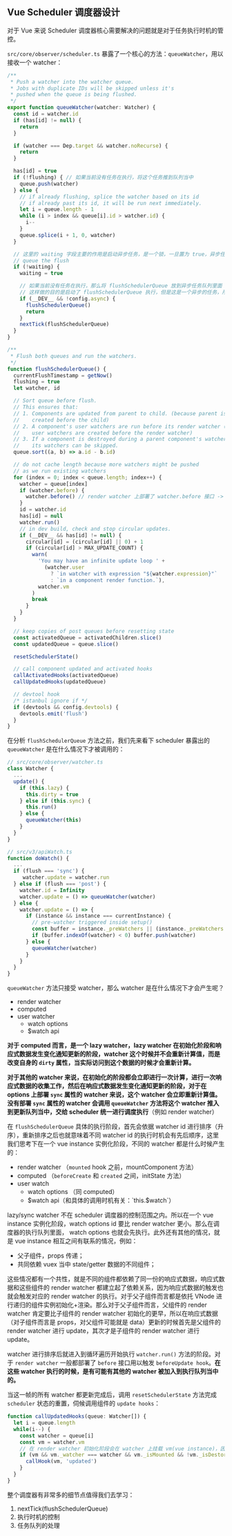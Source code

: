 ## Vue Scheduler 调度器设计

对于 Vue 来说 Scheduler 调度器核心需要解决的问题就是对于任务执行时机的管控。

`src/core/observer/scheduler.ts` 暴露了一个核心的方法：`queueWatcher`，用以接收一个 watcher：

```javascript
/**
 * Push a watcher into the watcher queue.
 * Jobs with duplicate IDs will be skipped unless it's
 * pushed when the queue is being flushed.
 */
export function queueWatcher(watcher: Watcher) {
  const id = watcher.id
  if (has[id] != null) {
    return
  }

  if (watcher === Dep.target && watcher.noRecurse) {
    return
  }

  has[id] = true
  if (!flushing) { // 如果当前没有任务在执行，将这个任务推到队列当中
    queue.push(watcher)
  } else {
    // if already flushing, splice the watcher based on its id
    // if already past its id, it will be run next immediately.
    let i = queue.length - 1
    while (i > index && queue[i].id > watcher.id) {
      i--
    }
    queue.splice(i + 1, 0, watcher)
  }

  // 这里的 waiting 字段主要的作用是启动异步任务，是一个锁，一旦置为 true，异步任务开始启动，主线程会继续收集需要被计算的 watcher，直到主线程的代码执行完；
  // queue the flush
  if (!waiting) {
    waiting = true

    // 如果当前没有任务在执行，那么将 flushSchedulerQueue 放到异步任务队列里面
    // 这样做的目的是启动了 flushSchedulerQueue 执行，但是这是一个异步的任务，所以在主线程的执行当中有可能还会有其他的 watcher 被推进到这个队列当中（这个过程是同步的）。当所有的同步任务执行完后，flushSchedulerQueue 才开始执行。
    if (__DEV__ && !config.async) {
      flushSchedulerQueue()
      return
    }
    nextTick(flushSchedulerQueue)
  }
}

/**
 * Flush both queues and run the watchers.
 */
function flushSchedulerQueue() {
  currentFlushTimestamp = getNow()
  flushing = true
  let watcher, id

  // Sort queue before flush.
  // This ensures that:
  // 1. Components are updated from parent to child. (because parent is always
  //    created before the child)
  // 2. A component's user watchers are run before its render watcher (because
  //    user watchers are created before the render watcher)
  // 3. If a component is destroyed during a parent component's watcher run,
  //    its watchers can be skipped.
  queue.sort((a, b) => a.id - b.id)

  // do not cache length because more watchers might be pushed
  // as we run existing watchers
  for (index = 0; index < queue.length; index++) {
    watcher = queue[index]
    if (watcher.before) {
      watcher.before() // render watcher 上部署了 watcher.before 接口 -> src/core/instance/lifecycle.ts
    }
    id = watcher.id
    has[id] = null
    watcher.run()
    // in dev build, check and stop circular updates.
    if (__DEV__ && has[id] != null) {
      circular[id] = (circular[id] || 0) + 1
      if (circular[id] > MAX_UPDATE_COUNT) {
        warn(
          'You may have an infinite update loop ' +
            (watcher.user
              ? `in watcher with expression "${watcher.expression}"`
              : `in a component render function.`),
          watcher.vm
        )
        break
      }
    }
  }

  // keep copies of post queues before resetting state
  const activatedQueue = activatedChildren.slice()
  const updatedQueue = queue.slice()

  resetSchedulerState()

  // call component updated and activated hooks
  callActivatedHooks(activatedQueue)
  callUpdatedHooks(updatedQueue)

  // devtool hook
  /* istanbul ignore if */
  if (devtools && config.devtools) {
    devtools.emit('flush')
  }
}
```

在分析 `flushSchedulerQueue` 方法之前，我们先来看下 scheduler 暴露出的 `queueWatcher` 是在什么情况下才被调用的：

```javascript
// src/core/observer/watcher.ts
class Watcher {
  ...
  update() {
    if (this.lazy) {
      this.dirty = true
    } else if (this.sync) {
      this.run()
    } else {
      queueWatcher(this)
    }
  }
}

// src/v3/apiWatch.ts
function doWatch() {
  ...
  if (flush === 'sync') {
     watcher.update = watcher.run
  } else if (flush === 'post') {
    watcher.id = Infinity
    watcher.update = () => queueWatcher(watcher)
  } else {
    watcher.update = () => {
      if (instance && instance === currentInstance) {
        // pre-watcher triggered inside setup()
        const buffer = instance._preWatchers || (instance._preWatchers = [])
        if (buffer.indexOf(watcher) < 0) buffer.push(watcher)
      } else {
        queueWatcher(watcher)
      }
    }
  }
}
```

`queueWatcher` 方法只接受 watcher，那么 watcher 是在什么情况下才会产生呢？

* render watcher
* computed
* user watcher
  * watch options
  * $watch api

**对于 computed 而言，是一个 lazy watcher，lazy watcher 在初始化阶段和响应式数据发生变化通知更新的阶段，watcher 这个时候并不会重新计算值，而是改变自身的 `dirty` 属性，当实际访问到这个数据的时候才会重新计算。**

**对于其他的 watcher 来说，在初始化的阶段都会立即进行一次计算，进行一次响应式数据的收集工作，然后在响应式数据发生变化通知更新的阶段，对于在 options 上部署 `sync` 属性的 watcher 来说，这个 watcher 会立即重新计算值。没有部署 `sync` 属性的 watcher 会调用 `queueWatcher` 方法将这个 watcher 推入到更新队列当中，交给 scheduler 统一进行调度执行**（例如 render watcher）

在 `flushSchedulerQueue` 具体的执行阶段，首先会依据 watcher id 进行排序（升序），重新排序之后也就意味着不同 watcher id 的执行时机会有先后顺序，这里我们思考下在一个 vue instance 实例化阶段，不同的 watcher 都是什么时候产生的：

* render watcher （`mounted` hook 之前，mountComponent 方法）
* computed （`beforeCreate` 和 `created` 之间，initState 方法）
* user watch
  * watch options （同 computed）
  * $watch api（和具体的调用时机有关：`this.$watch`）

lazy/sync watcher 不在 scheduler 调度器的控制范围之内。所以在一个 vue instance 实例化阶段，watch options id 要比 render watcher 更小。那么在调度器的执行队列里面， watch options 也就会先执行。此外还有其他的情况，就是 vue instance 相互之间有联系的情况，例如：

* 父子组件，props 传递；
* 共同依赖 vuex 当中 state/getter 数据的不同组件；

这些情况都有一个共性，就是不同的组件都依赖了同一份的响应式数据，响应式数据和这些组件的 render watcher 都建立起了依赖关系，因为响应式数据的触发也就会触发对应的 render watcher 的执行。对于父子组件而言都是依托 VNode 进行递归的组件实例初始化+渲染。那么对于父子组件而言，父组件的 render watcher 肯定要比子组件的 render watcher 初始化的更早，所以在响应式数据（对子组件而言是 props，对父组件可能就是 data）更新的时候首先是父组件的 render watcher 进行 update，其次才是子组件的 render watcher 进行 update。

watcher 进行排序后就进入到循环遍历开始执行 `watcher.run()` 方法的阶段。对于 `render watcher` 一般都部署了 `before` 接口用以触发 `beforeUpdate hook`。**在这些 watcher 执行的时候，是有可能有其他的 watcher 被加入到执行队列当中的。**

当这一帧的所有 watcher 都更新完成后，调用 `resetSchedulerState` 方法完成 `scheduler` 状态的重置，伺候调用组件的 `update hooks`：

```javascript
function callUpdatedHooks(queue: Watcher[]) {
  let i = queue.length
  while(i--) {
    const watcher = queue[i]
    const vm = watcher.vm
    // 在 render watcher 初始化阶段会在 watcher 上挂载 vm(vue instance)，因此在这里也用以获取 vue instance 来调用 update hooks
    if (vm && vm._watcher === watcher && vm._isMounted && !vm._isDestoryed) {
      callHook(vm, 'updated')
    }
  }
}
```

整个调度器有非常多的细节点值得我们去学习：

1. nextTick(flushSchedulerQueue)
2. 执行时机的控制
3. 任务队列的处理